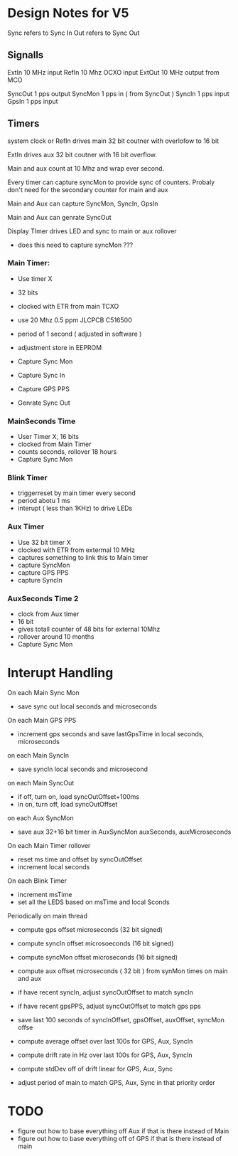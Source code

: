 # Design Notes for V5

Sync refers to Sync In
Out refers to Sync Out

## Signalls 
 
 ExtIn 10 MHz input 
 RefIn 10 Mhz OCXO input
 ExtOut 10 MHz output from MCO 
 
 SyncOut 1 pps output 
 SyncMon 1 pps in ( from SyncOut ) 
 SyncIn 1 pps input 
 GpsIn 1 pps input 
 
 
 ## Timers 
 
system clock or RefIn drives main 32 bit coutner with overlofow to 16
 bit 
 
ExtIn drives aux 32 bit coutner with 16 bit overflow. 
 
Main and aux count at 10 Mhz and wrap ever second. 
 
Every timer can capture syncMon to provide sync of counters. Probaly
don't need for the secondary counter for main and aux
 
Main and Aux can capture 
 SyncMon, SyncIn, GpsIn 
 
Main and Aux can genrate SyncOut 

Display TImer drives LED and sync to main or aux rollover 
* does this need to capture syncMon ???

### Main Timer:
* Use timer X
* 32 bits
* clocked with ETR from main TCXO
* use 20 Mhz 0.5 ppm JLCPCB C516500
* period of 1 second ( adjusted in software )
* adjustment store in EEPROM

* Capture Sync Mon
* Capture Sync In
* Capture GPS PPS
* Genrate Sync Out

### MainSeconds Time
* User Timer X, 16 bits
* clocked from Main Timer
* counts seconds, rollover 18 hours 
* Capture Sync Mon

### Blink Timer
* triggerreset by main timer every second
* period abotu 1 ms 
* interupt ( less than 1KHz) to drive LEDs


### Aux Timer
* Use 32 bit timer X
* clocked with ETR from extermal 10 MHz
* captures something to link this to Main timer
* capture SyncMon
* capture GPS PPS
* capture SyncIn

### AuxSeconds  Time 2
* clock from Aux timer
* 16 bit
* gives totall counter of 48 bits for external 10Mhz
* rollover around 10 months 
* Capture Sync Mon

# Interupt Handling

On each Main Sync Mon
- save sync out local seconds and microseconds

On each Main GPS PPS
- increment gps seconds and save lastGpsTime in local seconds, microseconds

on each Main SyncIn
- save syncIn local seconds and microsecond

on each Main SyncOut
- if off, turn on, load syncOutOffset+100ms
- in on, turn off, load syncOutOffset

on each Aux SyncMon
* save aux 32+16 bit timer in AuxSyncMon auxSeconds, auxMicroseconds


On each Main Timer rollover
* reset ms time and offset by syncOutOffset
* increment local seconds 

On each Blink Timer
* increment msTime
* set all the LEDS based on msTime and local Sconds


Periodically on main thread
* compute gps offset microseconds (32 bit signed)
* compute syncIn offset microsoeconds (16 bit signed)
* compute syncMon offset microseconds (16 bit signed)
* compute aux offset microseconds ( 32 bit ) from synMon times on main and aux
* if have recent syncIn, adjust syncOutOffset to match syncIn
* if have recent gpsPPS, adjust syncOutOffset to match gps pps

* save last 100 seconds of syncInOffset, gpsOffset, auxOffset, syncMon offse
* compute average offset over last 100s for GPS, Aux, SyncIn
* compute drift rate in Hz over last 100s for GPS, Aux, SyncIn
* compute stdDev off of drift linear for GPS, Aux, Sync 

* adjust period of main to match GPS, Aux, Sync in that priority order 

# TODO
* figure out how to base everything off Aux if that is there instead of Main
* figure out how to base everything off of GPS if that is there instead of main

